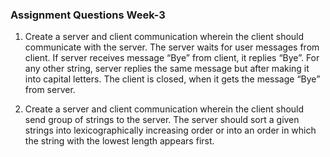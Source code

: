 ### Assignment Questions Week-3

1. Create a server and client communication wherein the client should communicate with the server. The server waits for user messages from client. If server receives message “Bye” from client, it replies “Bye”. For any other string, server replies the same message but after making it into capital letters. The client is closed, when it gets the message “Bye” from server.

2. Create a server and client communication wherein the client should send group of strings to the server. The server should sort a given strings into lexicographically increasing order or into an order in which the string with the lowest length appears first.